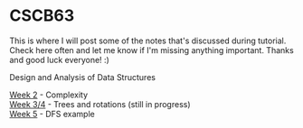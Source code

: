 # CSCB63
This is where I will post some of the notes that's discussed during tutorial. Check here often and let me know if I'm missing anything important.
Thanks and good luck everyone! :)

Design and Analysis of Data Structures

[Week 2] - Complexity  
[Week 3/4] - Trees and rotations (still in progress)  
[Week 5] - DFS example

[//]: # (These are reference links used in the body of this note and get stripped out when the markdown processor does its 
job. There is no need to format nicely because it shouldn't be seen. 
Thanks SO - http://stackoverflow.com/questions/4823468/store-comments-in-markdown-syntax)

   [Week 2]: </tutorials/week2.pdf>
   [Week 3/4]: </tutorials/week3>
   [Week 5]: <tutorials/week5/DFS.pdf>

